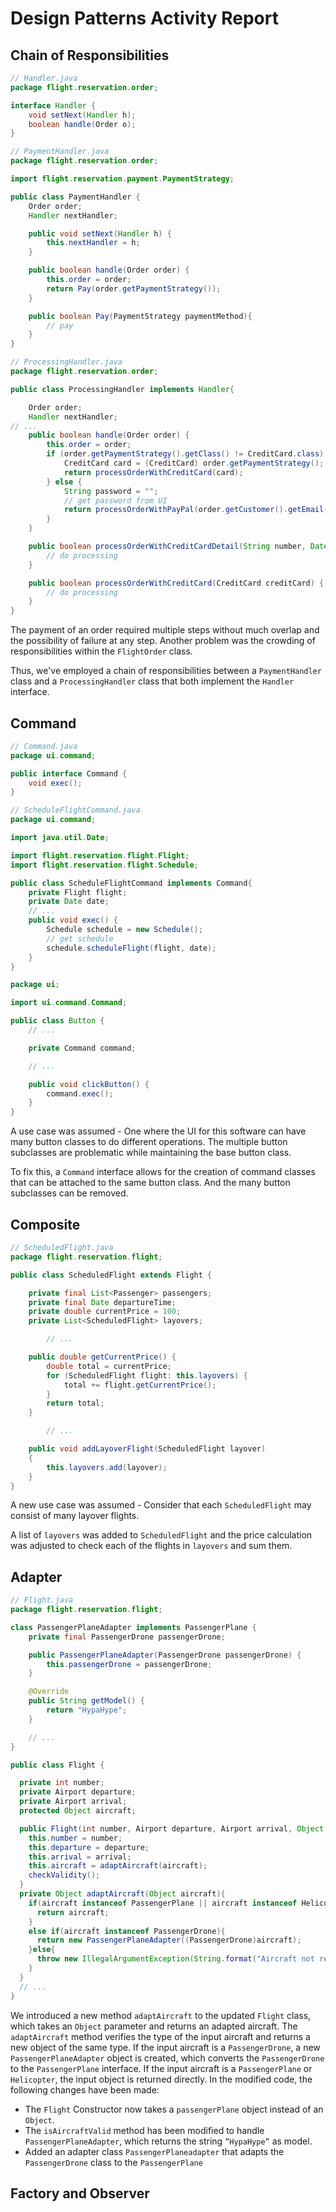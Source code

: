 # Design Patterns Activity Report

## Chain of Responsibilities

```java
// Handler.java
package flight.reservation.order;

interface Handler {
	void setNext(Handler h);
	boolean handle(Order o);
}
```

```java
// PaymentHandler.java
package flight.reservation.order;

import flight.reservation.payment.PaymentStrategy;

public class PaymentHandler {
	Order order;
	Handler nextHandler;

	public void setNext(Handler h) {
		this.nextHandler = h;
	}

	public boolean handle(Order order) {
		this.order = order;
		return Pay(order.getPaymentStrategy());
	}

	public boolean Pay(PaymentStrategy paymentMethod){
        // pay
	}
}
```

```java
// ProcessingHandler.java
package flight.reservation.order;

public class ProcessingHandler implements Handler{

	Order order;
	Handler nextHandler;
// ...
	public boolean handle(Order order) {
		this.order = order;
		if (order.getPaymentStrategy().getClass() != CreditCard.class) {
			CreditCard card = (CreditCard) order.getPaymentStrategy();
			return processOrderWithCreditCard(card);
		} else {
			String password = "";
			// get password from UI
			return processOrderWithPayPal(order.getCustomer().getEmail(), password);
		}
	}

	public boolean processOrderWithCreditCardDetail(String number, Date expirationDate, String cvv) {
		// do processing
	}

	public boolean processOrderWithCreditCard(CreditCard creditCard) {
		// do processing
	}
}

```

The payment of an order required multiple steps without much overlap and the possibility of failure at any step. Another problem was the crowding of responsibilities within the `FlightOrder` class.

Thus, we've employed a chain of responsibilities between a `PaymentHandler` class and a `ProcessingHandler` class that both implement the `Handler` interface.

## Command

```java
// Command.java
package ui.command;

public interface Command {
	void exec();
}
```

```java
// ScheduleFlightCommand.java
package ui.command;

import java.util.Date;

import flight.reservation.flight.Flight;
import flight.reservation.flight.Schedule;

public class ScheduleFlightCommand implements Command{
	private Flight flight;
	private Date date;
    // ...
	public void exec() {
		Schedule schedule = new Schedule();
        // get schedule
        schedule.scheduleFlight(flight, date);
	}
}
```

```java
package ui;

import ui.command.Command;

public class Button {
	// ...

    private Command command;

	// ...

    public void clickButton() {
        command.exec();
    }
}
```

A use case was assumed - One where the UI for this software can have many button classes to do different operations. The multiple button subclasses are problematic while maintaining the base button class.

To fix this, a `Command` interface allows for the creation of command classes that can be attached to the same button class. And the many button subclasses can be removed.

## Composite

```java
// ScheduledFlight.java
package flight.reservation.flight;

public class ScheduledFlight extends Flight {

    private final List<Passenger> passengers;
    private final Date departureTime;
    private double currentPrice = 100;
    private List<ScheduledFlight> layovers;

		// ...

    public double getCurrentPrice() {
        double total = currentPrice;
        for (ScheduledFlight flight: this.layovers) {
            total += flight.getCurrentPrice();
        }
        return total;
    }

		// ...

    public void addLayoverFlight(ScheduledFlight layover)
    {
        this.layovers.add(layover);
    }
}
```

A new use case was assumed - Consider that each `ScheduledFlight` may consist of many layover flights.

A list of `layovers` was added to `ScheduledFlight` and the price calculation was adjusted to check each of the flights in `layovers` and sum them.

## Adapter

```java
// Flight.java
package flight.reservation.flight;

class PassengerPlaneAdapter implements PassengerPlane {
    private final PassengerDrone passengerDrone;

    public PassengerPlaneAdapter(PassengerDrone passengerDrone) {
        this.passengerDrone = passengerDrone;
    }

    @Override
    public String getModel() {
        return "HypaHype";
    }

    // ...
}
```

```java
public class Flight {

  private int number;
  private Airport departure;
  private Airport arrival;
  protected Object aircraft;

  public Flight(int number, Airport departure, Airport arrival, Object aircraft) throws IllegalArgumentException {
    this.number = number;
    this.departure = departure;
    this.arrival = arrival;
    this.aircraft = adaptAircraft(aircraft);
    checkValidity();
  }
  private Object adaptAircraft(Object aircraft){
    if(aircraft instanceof PassengerPlane || aircraft instanceof Helicopter){
      return aircraft;
    }
    else if(aircraft instanceof PassengerDrone){
      return new PassengerPlaneAdapter((PassengerDrone)aircraft);
    }else{
      throw new IllegalArgumentException(String.format("Aircraft not recognizable"));
    }
  }
  // ...
}
```

We introduced a new method `adaptAircraft` to the updated `Flight` class, which takes an `Object` parameter and returns an adapted aircraft. The `adaptAircraft` method verifies the type of the input aircraft and returns a new object of the same type. If the input aircraft is a `PassengerDrone`, a new `PassengerPlaneAdapter` object is created, which converts the `PassengerDrone` to the `PassengerPlane` interface. If the input aircraft is a `PassengerPlane` or `Helicopter`, the input object is returned directly.
In the modified code, the following changes have been made:

- The `Flight` Constructor now takes a `passengerPlane` object instead of an `Object`.
- The `isAircraftValid` method has been modified to handle `PassengerPlaneAdapter`, which returns the string `”HypaHype”` as model.
- Added an adapter class `PassengerPlaneadapter` that adapts the `PassengerDrone` class to the `PassengerPlane`

















## Factory and Observer
